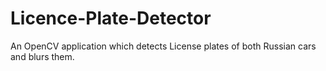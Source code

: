 # Licence-Plate-Detector
An OpenCV application which detects License plates of both Russian cars and blurs them.
